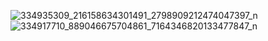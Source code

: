 ![334935309_216158634301491_2798909212474047397_n](https://user-images.githubusercontent.com/53193738/223181635-dcebf40b-436e-4ac5-aad6-3541507edf2a.jpg)
![334917710_889046675704861_7164346820133477847_n](https://user-images.githubusercontent.com/53193738/223181653-e6befbf5-8bf2-4562-b46f-b072b5b3ce4a.jpg)
